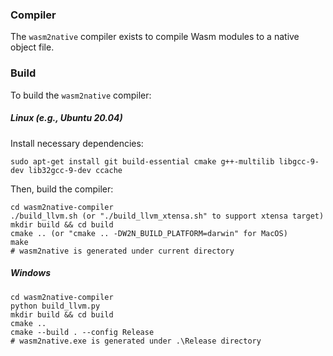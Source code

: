 ### Compiler

The `wasm2native` compiler exists to compile Wasm modules to a native object file.

### Build

To build the `wasm2native` compiler:

##### Linux (e.g., Ubuntu 20.04)

Install necessary dependencies:

```shell
sudo apt-get install git build-essential cmake g++-multilib libgcc-9-dev lib32gcc-9-dev ccache
```

Then, build the compiler:

```shell
cd wasm2native-compiler
./build_llvm.sh (or "./build_llvm_xtensa.sh" to support xtensa target)
mkdir build && cd build
cmake .. (or "cmake .. -DW2N_BUILD_PLATFORM=darwin" for MacOS)
make
# wasm2native is generated under current directory
```

##### Windows

```shell
cd wasm2native-compiler
python build_llvm.py
mkdir build && cd build
cmake ..
cmake --build . --config Release
# wasm2native.exe is generated under .\Release directory
```
